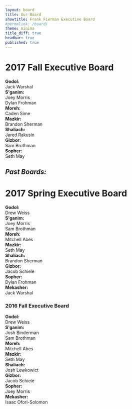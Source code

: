 ```yaml
---
layout: board
title: Our Board
showtitle: Frank Fierman Executive Board
#permalink: /board/
theme: minima
title_diff: true
headbar: true
published: true
---
```

# 2017 Fall Executive Board
**Godol:**  
Jack Warshal  
**S'ganim:**  
Joey Morris  
Dylan Frohman   
**Moreh:**  
Caden Sime  
**Mazkir:**  
Brandon Sherman  
**Shaliach:**  
Jared Rakusin  
**Gizbor:**  
Sam Brothman  
**Sopher:**  
Seth May  



## _Past Boards:_  

# 2017 Spring Executive Board  
**Godol:**  
Drew Weiss  
**S'ganim:**  
Joey Morris  
Sam Brothman  
**Moreh:**  
Mitchell Abes  
**Mazkir:**  
Seth May  
**Shaliach:**  
Brandon Sherman  
**Gizbor:**  
Jacob Schiele  
**Sopher:**  
Dylan Frohman  
**Mekasher:**  
Jack Warshal  


### 2016 Fall Executive Board

**Godol:**  
Drew Weiss  
**S'ganim:**  
Josh Binderman  
Sam Brothman  
**Moreh:**  
Mitchell Abes  
**Mazkir:**  
Seth May  
**Shaliach:**  
Josh Lewkowict  
**Gizbor:**  
Jacob Schiele  
**Sopher:**  
Joey Morris  
**Mekasher:**  
Isaac Ofori-Solomon

